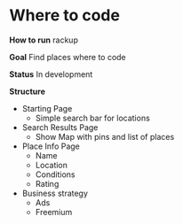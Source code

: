 # Where to code

**How to run**  rackup

**Goal**  Find places where to code

**Status**  In development

**Structure**
+ Starting Page
  - Simple search bar for locations
+ Search Results Page
  - Show Map with pins and list of places
+ Place Info Page
  - Name
  - Location
  - Conditions
  - Rating
+ Business strategy
  - Ads
  - Freemium
  
